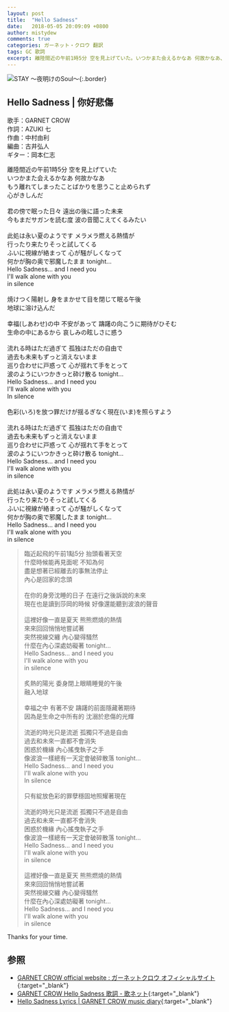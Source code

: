 ```yaml
---
layout: post
title:  "Hello Sadness"
date:   2018-05-05 20:09:09 +0800
author: mistydew
comments: true
categories: ガーネット・クロウ 翻訳
tags: GC 歌詞
excerpt: 離陸間近の午前1時5分 空を見上げていた。いつかまた会えるかなあ 何故かなあ、もう離れてしまったことばかりを思うこと止められず、心がきしんだ。
---
```

![STAY 〜夜明けのSoul〜](https://raw.githubusercontent.com/mistydew/gc2/master/cover/album/AL07_STAY%20〜夜明けのSoul〜.jpg){:.border}

## Hello Sadness | 你好悲傷

歌手：GARNET CROW<br>
作詞：AZUKI 七<br>
作曲：中村由利<br>
編曲：古井弘人<br>
ギター：岡本仁志

<div class="lyric-original">
<p>
離陸間近の午前1時5分 空を見上げていた<br>
いつかまた会えるかなあ 何故かなあ<br>
もう離れてしまったことばかりを思うこと止められず<br>
心がきしんだ<br>
<br>
君の傍で眠った日々 遠出の後に語った未来<br>
今もまだサガンを読む度 波の音聞こえてくるみたい<br>
<br>
此処は永い夏のようです メラメラ燃える熱情が<br>
行ったり来たりそっと試してくる<br>
ふいに視線が絡まって 心が騒がしくなって<br>
何かが胸の奥で邪魔したまま tonight…<br>
Hello Sadness… and I need you<br>
I'll walk alone with you<br>
in silence<br>
<br>
焼けつく陽射し 身をまかせて目を閉じて眠る午後<br>
地球に溶け込んだ<br>
<br>
幸福(しあわせ)の中 不安があって 躊躇の向こうに期待がひそむ<br>
生命の中にあるから 哀しみの眩しさに惑う<br>
<br>
流れる時はただ過ぎて 孤独はただの自由で<br>
過去も未来もずっと消えないまま<br>
巡り合わせに戸惑って 心が揺れて手をとって<br>
波のようにいつかきっと砕け散る tonight…<br>
Hello Sadness… and I need you<br>
I'll walk alone with you<br>
In silence<br>
<br>
色彩(いろ)を放つ罪だけが揺るぎなく現在(いま)を照らすよう<br>
<br>
流れる時はただ過ぎて 孤独はただの自由で<br>
過去も未来もずっと消えないまま<br>
巡り合わせに戸惑って 心が揺れて手をとって<br>
波のようにいつかきっと砕け散る tonight…<br>
Hello Sadness… and I need you<br>
I'll walk alone with you<br>
in silence<br>
<br>
此処は永い夏のようです メラメラ燃える熱情が<br>
行ったり来たりそっと試してくる<br>
ふいに視線が絡まって 心が騒がしくなって<br>
何かが胸の奥で邪魔したまま tonight…<br>
Hello Sadness… and I need you<br>
I'll walk alone with you<br>
in silence
</p>
</div>

<div class="lyric-translation">
<blockquote>
臨近起飛的午前1點5分 抬頭看著天空<br>
什麼時候能再見面呢 不知為何<br>
盡是想著已經離去的事無法停止<br>
內心是回家的念頭<br>
<br>
在你的身旁沈睡的日子 在遠行之後訴說的未來<br>
現在也是讀到莎岡的時候 好像還能聽到波浪的聲音<br>
<br>
這裡好像一直是夏天 熊熊燃燒的熱情<br>
來來回回悄悄地嘗試著<br>
突然視線交纏 內心變得騷然<br>
什麼在內心深處妨礙著 tonight...<br>
Hello Sadness... and I need you<br>
I'll walk alone with you<br>
in silence<br>
<br>
炙熱的陽光 委身閉上眼睛睡覺的午後<br>
融入地球<br>
<br>
幸福之中 有著不安 躊躇的前面隱藏著期待<br>
因為是生命之中所有的 沈溺於悲傷的光輝<br>
<br>
流逝的時光只是流逝 孤獨只不過是自由<br>
過去和未來一直都不會消失<br>
困惑於機緣 內心搖曳執子之手<br>
像波浪一樣總有一天定會破碎散落 tonight...<br>
Hello Sadness... and I need you<br>
I'll walk alone with you<br>
In silence<br>
<br>
只有綻放色彩的罪孽穩固地照耀著現在<br>
<br>
流逝的時光只是流逝 孤獨只不過是自由<br>
過去和未來一直都不會消失<br>
困惑於機緣 內心搖曳執子之手<br>
像波浪一樣總有一天定會破碎散落 tonight...<br>
Hello Sadness... and I need you<br>
I'll walk alone with you<br>
in silence<br>
<br>
這裡好像一直是夏天 熊熊燃燒的熱情<br>
來來回回悄悄地嘗試著<br>
突然視線交纏 內心變得騷然<br>
什麼在內心深處妨礙著 tonight...<br>
Hello Sadness... and I need you<br>
I'll walk alone with you<br>
in silence
</blockquote>
</div>

Thanks for your time.

## 参照

* [GARNET CROW official website : ガーネットクロウ オフィシャルサイト](http://www.garnetcrow.com){:target="_blank"}
* [GARNET CROW Hello Sadness 歌詞 - 歌ネット](https://www.uta-net.com/song/85223){:target="_blank"}
* [Hello Sadness Lyrics \| GARNET CROW music diary](https://mistydew.github.io/gc/lyrics/original/Hello%20Sadness.html){:target="_blank"}
